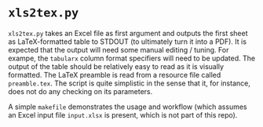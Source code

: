 # `xls2tex.py`

`xls2tex.py` takes an Excel file as first argument and outputs the first sheet 
as LaTeX-formatted table to STDOUT (to ultimately turn it into a PDF).
It is expected that the output will need some manual editing / tuning.
For exampe, the `tabularx` column format specifiers will need to be updated.
The output of the table should be relatively easy to read as it is visually formatted.
The LaTeX preamble is read from a resource file called `preamble.tex`.
The script is quite simplistic in the sense that it, for instance, does not do any checking on its parameters.

A simple `makefile` demonstrates the usage and workflow (which assumes an Excel input file `input.xlsx` is present, which is not part of this repo).

